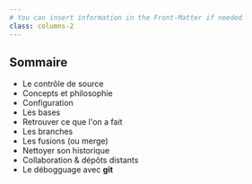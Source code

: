 ```yaml
---
# You can insert information in the Front-Matter if needed
class: columns-2
---
```


## Sommaire

* Le contrôle de source
* Concepts et philosophie
* Configuration
* Les bases
* Retrouver ce que l'on a fait
* Les branches
* Les fusions (ou merge)
* Nettoyer son historique
* Collaboration & dépôts distants
* Le débogguage avec **git**
